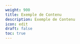 ```yaml
---
weight: 900
title: Exemple de Contenu
description: Exemple de Contenu
icon: edit
draft: false
toc: true
---
```

